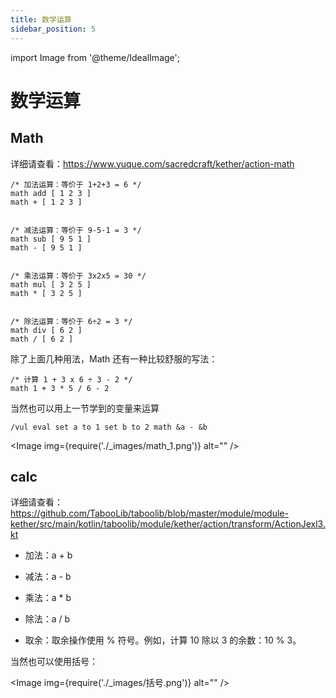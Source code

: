 ```yaml
---
title: 数学运算
sidebar_position: 5
---
```


import Image from '@theme/IdealImage';

# 数学运算

## Math

详细请查看：https://www.yuque.com/sacredcraft/kether/action-math

```kether
/* 加法运算：等价于 1+2+3 = 6 */
math add [ 1 2 3 ]
math + [ 1 2 3 ]


/* 减法运算：等价于 9-5-1 = 3 */
math sub [ 9 5 1 ]
math - [ 9 5 1 ]


/* 乘法运算：等价于 3x2x5 = 30 */
math mul [ 3 2 5 ]
math * [ 3 2 5 ]


/* 除法运算：等价于 6÷2 = 3 */
math div [ 6 2 ]
math / [ 6 2 ]
```

除了上面几种用法，Math 还有一种比较舒服的写法：

```text
​/* 计算 1 + 3 x 6 ÷ 3 - 2 */
math 1 + 3 * 5 / 6 - 2
```

当然也可以用上一节学到的变量来运算

```text
/vul eval set a to 1 set b to 2 math &a - &b
```

<Image img={require('./_images/math_1.png')} alt="" />

## calc

详细请查看：https://github.com/TabooLib/taboolib/blob/master/module/module-kether/src/main/kotlin/taboolib/module/kether/action/transform/ActionJexl3.kt

- 加法：a + b
- 减法：a - b
- 乘法：a * b
- 除法：a / b

- 取余：取余操作使用 % 符号。例如，计算 10 除以 3 的余数：10 % 3。

当然也可以使用括号：

<Image img={require('./_images/括号.png')} alt="" />
